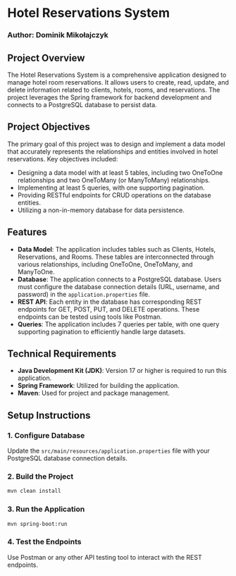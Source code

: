 # Hotel Reservations System

### Author: Dominik Mikołajczyk

## Project Overview

The Hotel Reservations System is a comprehensive application designed to manage hotel room reservations. It allows users to create, read, update, and delete information related to clients, hotels, rooms, and reservations. The project leverages the Spring framework for backend development and connects to a PostgreSQL database to persist data.

## Project Objectives

The primary goal of this project was to design and implement a data model that accurately represents the relationships and entities involved in hotel reservations. Key objectives included:

- Designing a data model with at least 5 tables, including two OneToOne relationships and two OneToMany (or ManyToMany) relationships.
- Implementing at least 5 queries, with one supporting pagination.
- Providing RESTful endpoints for CRUD operations on the database entities.
- Utilizing a non-in-memory database for data persistence.

## Features

- **Data Model**: The application includes tables such as Clients, Hotels, Reservations, and Rooms. These tables are interconnected through various relationships, including OneToOne, OneToMany, and ManyToOne.
- **Database**: The application connects to a PostgreSQL database. Users must configure the database connection details (URL, username, and password) in the `application.properties` file.
- **REST API**: Each entity in the database has corresponding REST endpoints for GET, POST, PUT, and DELETE operations. These endpoints can be tested using tools like Postman.
- **Queries**: The application includes 7 queries per table, with one query supporting pagination to efficiently handle large datasets.

## Technical Requirements

- **Java Development Kit (JDK)**: Version 17 or higher is required to run this application.
- **Spring Framework**: Utilized for building the application.
- **Maven**: Used for project and package management.

## Setup Instructions

### 1. Configure Database

Update the `src/main/resources/application.properties` file with your PostgreSQL database connection details.

### 2. Build the Project

```bash
mvn clean install
```

### 3. Run the Application

```bash
mvn spring-boot:run
```

### 4. Test the Endpoints

Use Postman or any other API testing tool to interact with the REST endpoints.

